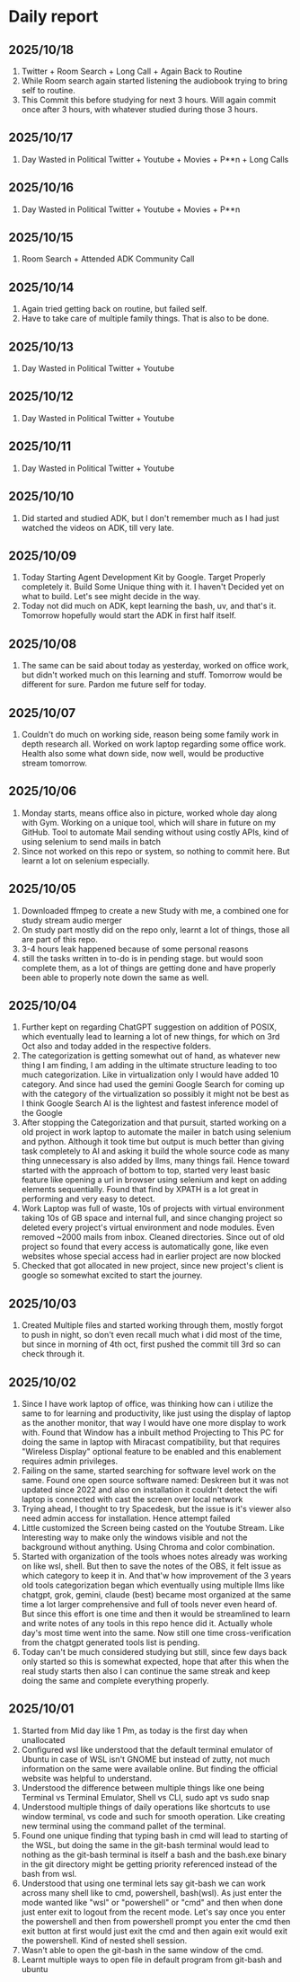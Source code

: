 # Daily report

## 2025/10/18

1. Twitter + Room Search + Long Call + Again Back to Routine
2. While Room search again started listening the audiobook trying to bring self to routine.
3. This Commit this before studying for next 3 hours. Will again commit once after 3 hours, with whatever studied during those 3 hours.

## 2025/10/17

1. Day Wasted in Political Twitter + Youtube + Movies + P**n + Long Calls

## 2025/10/16

1. Day Wasted in Political Twitter + Youtube + Movies + P**n

## 2025/10/15

1. Room Search + Attended ADK Community Call

## 2025/10/14

1. Again tried getting back on routine, but failed self.
2. Have to take care of multiple family things. That is also to be done. 

## 2025/10/13

1. Day Wasted in Political Twitter + Youtube

## 2025/10/12

1. Day Wasted in Political Twitter + Youtube

## 2025/10/11

1. Day Wasted in Political Twitter + Youtube

## 2025/10/10

1. Did started and studied ADK, but I don't remember much as I had just watched the videos on ADK, till very late. 


## 2025/10/09

1. Today Starting Agent Development Kit by Google. Target Properly completely it. Build Some Unique thing with it. I haven't Decided yet on what to build. Let's see might decide in the way. 
2. Today not did much on ADK, kept learning the bash, uv, and that's it. Tomorrow hopefully would start the ADK in first half itself. 

## 2025/10/08

1. The same can be said about today as yesterday, worked on office work, but didn't worked much on this learning and stuff. Tomorrow would be different for sure. Pardon me future self for today.

## 2025/10/07

1. Couldn't do much on working side, reason being some family work in depth research all. Worked on work laptop regarding some office work. Health also some what down side, now well, would be productive stream tomorrow.

## 2025/10/06

1. Monday starts, means office also in picture, worked whole day along with Gym. Working on a unique tool, which will share in future on my GitHub. Tool to automate Mail sending without using costly APIs, kind of using selenium to send mails in batch
2. Since not worked on this repo or system, so nothing to commit here. But learnt a lot on selenium especially. 

## 2025/10/05

1. Downloaded ffmpeg to create a new Study with me, a combined one for study stream audio merger
2. On study part mostly did on the repo only, learnt a lot of things, those all are part of this repo.
3. 3-4 hours leak happened because of some personal reasons
4. still the tasks written in to-do is in pending stage. but would soon complete them, as a lot of things are getting done and have properly been able to properly note down the same as well.

## 2025/10/04

1. Further kept on regarding ChatGPT suggestion on addition of POSIX, which eventually lead to learning a lot of new things, for which on 3rd Oct also and today added in the respective folders.
2. The categorization is getting somewhat out of hand, as whatever new thing I am finding, I am adding in the ultimate structure leading to too much categorization. Like in virtualization only I would have added 10 category. And since had used the gemini Google Search for coming up with the category of the virtualization so possibly it might not be best as I think Google Search AI is the lightest and fastest inference model of the Google
3. After stopping the Categorization and that pursuit, started working on a old project in work laptop to automate the mailer in batch using selenium and python. Although it took time but output is much better than giving task completely to AI and asking it build the whole source code as many thing unnecessary is also added by llms, many things fail. Hence toward started with the approach of bottom to top, started very least basic feature like opening a url in browser using selenium and kept on adding elements sequentially. Found that find by XPATH is a lot great in performing and very easy to detect.
4. Work Laptop was full of waste, 10s of projects with virtual environment taking 10s of GB space and internal full, and since changing project so deleted every project's virtual environment and node modules. Even removed ~2000 mails from inbox. Cleaned directories. Since out of old project so found that every access is automatically gone, like even websites whose special access had in earlier project are now blocked
5. Checked that got allocated in new project, since new project's client is google so somewhat excited to start the journey.  

## 2025/10/03

1. Created Multiple files and started working through them, mostly forgot to push in night, so don't even recall much what i did most of the time, but since in morning of 4th oct, first pushed the commit till 3rd so can check through it. 

## 2025/10/02

1. Since I have work laptop of office, was thinking how can i utilize the same to for learning and productivity, like just using the display of laptop as the another monitor, that way I would have one more display to work with. Found that Window has a inbuilt method Projecting to This PC for doing the same in laptop with Miracast compatibility, but that requires "Wireless Display" optional feature to be enabled and this enablement requires admin privileges. 
2. Failing on the same, started searching for software level work on the same. Found one open source software named: Deskreen but it was not updated since 2022 and also on installation it couldn't detect the wifi laptop is connected with cast the screen over local network
3. Trying ahead, I thought to try Spacedesk, but the issue is it's viewer also need admin access for installation. Hence attempt failed
4. Little customized the Screen being casted on the Youtube Stream. Like Interesting way to make only the windows visible and not the background without anything. Using Chroma and color combination.  
5. Started with organization of the tools whoes notes already was working on like wsl, shell. But then to save the notes of the OBS, it felt issue as which category to keep it in. And that'w how improvement of the 3 years old tools categorization began which eventually using multiple llms like chatgpt, grok, gemini, claude (best) became most organized at the same time a lot larger comprehensive and full of tools never even heard of. But since this effort is one time and then it would be streamlined to learn and write notes of any tools in this repo hence did it. Actually whole day's most time went into the same. Now still one time cross-verification from the chatgpt generated tools list is pending.  
6. Today can't be much considered studying but still, since few days back only started so this is somewhat expected, hope that after this when the real study starts then also I can continue the same streak and keep doing the same and complete everything properly. 

## 2025/10/01

1. Started from Mid day like 1 Pm, as today is the first day when unallocated
2. Configured wsl like understood that the default terminal emulator of Ubuntu in case of WSL isn't GNOME but instead of zutty, not much information on the same were available online. But finding the official website was helpful to understand.
3. Understood the difference between multiple things like one being Terminal vs Terminal Emulator, Shell vs CLI, sudo apt vs sudo snap
4. Understood multiple things of daily operations like shortcuts to use window terminal, vs code and such for smooth operation. Like creating new terminal using the command pallet of the terminal.
5. Found one unique finding that typing bash in cmd will lead to starting of the WSL, but doing the same in the git-bash terminal would lead to nothing as the git-bash terminal is itself a bash and the bash.exe binary in the git directory might be getting priority referenced instead of the bash from wsl.
6. Understood that using one terminal lets say git-bash we can work across many shell like to cmd, powershell, bash(wsl). As just enter the mode wanted like "wsl" or "powershell" or "cmd" and then when done just enter exit to logout from the recent mode. Let's say once you enter the powershell and then from powershell prompt you enter the cmd then exit button at first would just exit the cmd and then again exit would exit the powershell. Kind of nested shell session.
7. Wasn't able to open the git-bash in the same window of the cmd.
8. Learnt multiple ways to open file in default program from git-bash and ubuntu

